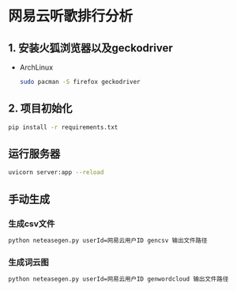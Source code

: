 # 网易云听歌排行分析

## 1. 安装火狐浏览器以及geckodriver

- ArchLinux
    ```bash
    sudo pacman -S firefox geckodriver
    ```

## 2. 项目初始化

```bash
pip install -r requirements.txt
```

## 运行服务器

```bash
uvicorn server:app --reload
```

## 手动生成

### 生成csv文件
```bash
python neteasegen.py userId=网易云用户ID gencsv 输出文件路径
```

### 生成词云图

```bash
python neteasegen.py userId=网易云用户ID genwordcloud 输出文件路径
```